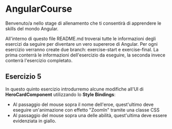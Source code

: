 # AngularCourse

Benvenuto/a nello stage di allenamento che ti consentirà di apprendere le skills del mondo Angular.

All'interno di questo file README.md troverai tutte le informazioni degli esercizi da seguire per diventare un vero supereroe di Angular. Per ogni esercizio verranno create due branch: exercise-start e exercise-final. La prima conterrà le informazioni dell'esercizio da eseguire, la seconda invece conterrà l'esercizio completato.

## Esercizio 5
In questo quinto esercizio introdurremo alcune modifiche all'UI di **HeroCardComponent** utilizzando lo **Style Bindings**:

* Al passaggio del mouse sopra il nome dell'eroe, quest'ultimo deve eseguire un'animazione con effetto "ZoomIn" tramite una classe CSS
* Al passaggio del mouse sopra una delle abilità, quest'ultima deve essere evidenziata in giallo.